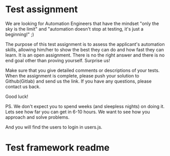 # Test assignment
We are looking for Automation Engineers that have the mindset "only the sky is the limit"
and "automation doesn't stop at testing, it's just a beginning!" ;)

The purpose of this test assignment is to assess the applicant's automation skills, allowing him/her to show the best they can do and how fast they can learn.
It is an open assignment. There is no the right answer and there is no end goal other than proving yourself. Surprise us!

Make sure that you give detailed comments or descriptions of your tests.
When the assignment is complete, please push your solution to Github(Gitlab) and send us the link.
If you have any questions, please contact us back.

Good luck!

PS. We don't expect you to spend weeks (and sleepless nights) on doing it. Lets see how far you can get in 6-10 hours. We want to see how you approach and solve problems.

And you will find the users to login in users.js.

# Test framework readme
